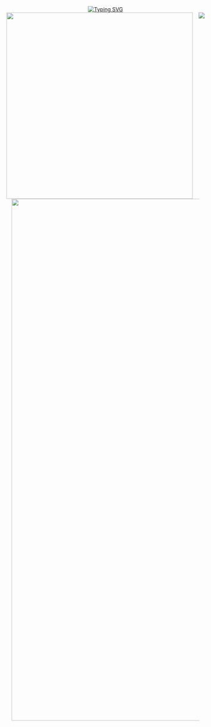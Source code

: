 <div style="display: flex;justify-content: center;align-items: center; flex-wrap: wrap;">
        <div>
            <a href="https://git.io/typing-svg"><img src="https://readme-typing-svg.demolab.com?font=Fira+Code&pause=1000&random=false&width=435&lines=Hello+This+is+Virus_Cui" alt="Typing SVG" /></a>
        </div>
        <div style="width: 100%;display: flex;justify-content: center;column-gap: 1rem;">
            <img  width="500" src="https://github-readme-stats.vercel.app/api?username=Virus-Cui&theme=calm_pink&include_all_commits=true&show_icons=true&hide_border=false" />
            <img  src="https://github-readme-stats.vercel.app/api/top-langs/?username=Virus-Cui&theme=transparent&hide_border=false&layout=donut-vertical&langs_count=6" />
        </div>
        <div style="width: 100%;display: flex;justify-content: center;">
            <img width="1400" src="https://github-readme-activity-graph.vercel.app/graph?username=Virus-Cui&theme=github-compact&hide_border=true&area=true" />
        </div>
    </div>
